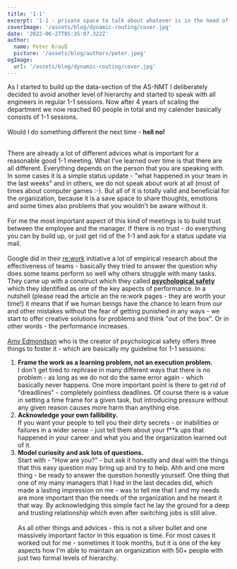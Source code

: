 ```yaml
---
title: '1-1'
excerpt: '1-1 - private space to talk about whatever is in the head of your people'
coverImage: '/assets/blog/dynamic-routing/cover.jpg'
date: '2022-06-27T05:35:07.322Z'
author:
  name: Peter Krauß
  picture: '/assets/blog/authors/peter.jpeg'
ogImage:
  url: '/assets/blog/dynamic-routing/cover.jpg'
---
```


As I started to build up the data-section of the AS-NMT I deliberately decided to avoid another level of hierarchy and started to speak with all engineers in regular 1-1 sessions. Now after 4 years of scaling the department we now reached 60 people in total and my calender basically consists of 1-1 sessions.
<br><br>
Would I do something different the next time - **hell no!**
<br><br>

There are already a lot of different advices what is important for a reasonable good 1-1 meeting. What I've learned over time is that there are all different. Everything depends on the person that you are speaking with. In some cases it is a simple status update - "what happened in your team in the last weeks" and in others, we do not speak about work at all (most of times about computer games :-). But all of it is totally valid and beneficial for the organization, because it is a save space to share thoughts, emotions and some times also problems that you wouldn't be aware without it.
<br><br>
For me the most important aspect of this kind of meetings is to build trust between the employee and the manager. If there is no trust - do everything you can by build up, or just get rid of the 1-1 and ask for a status update via mail.
<br><br>
Google did in their [re:work](https://rework.withgoogle.com/guides/understanding-team-effectiveness/steps/foster-psychological-safety/) initiative a lot of empirical research about the effectiveness of teams - basically they tried to answer the question why does some teams perform so well why others struggle with many tasks.  
They came up with a construct which they called [**psychological safety**](https://www.jstor.org/stable/2666999) which they identified as one of the key aspects of performance. In a nutshell (please read the article an the re:work pages - they are worth your time!) it means that if we human beings have the chance to learn from our and other mistakes without the fear of getting punished in any ways - we start to offer creative solutions for problems and think "out of the box". Or in other words - the performance increases.  <br><br>
[Amy Edmondson](https://amycedmondson.com/) who is the creator of psychological safety offers three things to foster it - which are basically my guideline for 1-1 sessions:
1. **Frame the work as a learning problem, not an execution problem.**<br>
I don't get tired to rephrase in many different ways that there is no problem - as long as we do not do the same error again - which basically never happens. One more important point is there to get rid of "dreadlines" - completely pointless deadlines. Of course there is a value in setting a time frame for a given task, but introducing pressure without any given reason causes more harm than anything else.
2. **Acknowledge your own fallibility.**<br>
If you want your people to tell you their dirty secrets - or inabilities or failures in a wider sense - just tell them about your f**k ups that happened in your career and what you and the organization learned out of it.
3. **Model curiosity and ask lots of questions.** <br>
Start with - "How are you?" - but ask it honestly and deal with the things that this easy question may bring up and try to help. Ahh and one more thing - be ready to answer the question honestly yourself. One thing that one of my many managers that I had in the last decades did, which made a lasting impression on me - was to tell me that I and my needs are more important than the needs of the organization and he meant it that way. By acknowledging this simple fact he lay the ground for a deep and trusting relationship which even after switching jobs is still alive.
<br><br>
As all other things and advices - this is not a silver bullet and one massively important factor in this equation is time. For most cases it worked out for me - sometimes it took months, but it is one of the key aspects how I'm able to maintain an organization with 50+ people with just two formal levels of hierarchy.


